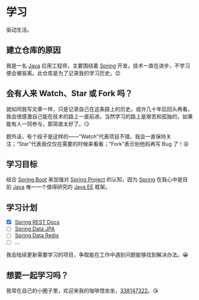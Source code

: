 # 学习
驱动生活。

## 建立仓库的原因

我是一名 [Java](https://www.oracle.com/java/index.html) 应用工程师，主要围绕着 [Spring](https://spring.io/) 开发。技术一直在进步，不学习便会被驱离。此仓库是为了记录我的学习历史。:blush:

## 会有人来 Watch、Star 或 Fork 吗？

就如同我写文章一样，只是记录自己在这条路上的历史。或许几十年后回头再看，我会很感激自己能在技术的路上一直前进。当然学习的路上是艰苦和孤独的，如果能有人一同参与，那简直太好了。:smirk:

题外话，有个段子是这样的——“Watch”代表项目不错，我会一直保持关注；“Star”代表我仅仅在需要的时候来看看；“Fork”表示别他妈再写 Bug 了！:stuck_out_tongue_closed_eyes:

## 学习目标

结合 [Spring Boot](http://projects.spring.io/spring-boot/) 来加强对 [Spring Project](https://spring.io/projects/) 的认知，因为 [Spring](https://spring.io/) 在我心中是目前 [Java](https://www.oracle.com/java/index.html) 唯一一个值得研究的 [Java EE](http://www.oracle.com/technetwork/java/javaee/overview/index.html) 框架。

## 学习计划

- [x] [Spring REST Docs](http://projects.spring.io/spring-restdocs/)
- [ ] [Spring Data JPA](http://projects.spring.io/spring-data-jpa/)
- [ ] [Spring Data Redis](http://projects.spring.io/spring-data-redis/)
- [ ] ...

我会陆续更新需要学习的项目，争取能在工作中遇到问题能够找到解决办法。:sob:

## 想要一起学习吗？

我常在自己的小圈子里，欢迎来我的咖啡馆坐坐，[338147322](https://shang.qq.com/wpa/qunwpa?idkey=3e61858619da351b5d72dbc090f9a4ee2886de704543b7e8d2880eead185e1d6)。:kissing_heart:

